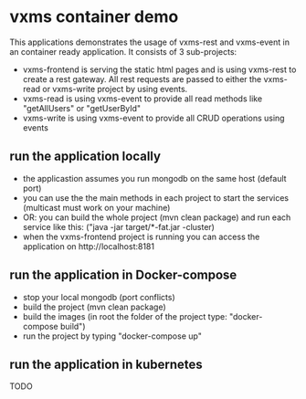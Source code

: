 # vxms container demo

This applications demonstrates the usage of vxms-rest and vxms-event in an container ready application. It consists of 3 sub-projects:

- vxms-frontend is serving the static html pages and is using vxms-rest to create a rest gateway. All rest requests are passed to either the vxms-read or vxms-write project by using events.
- vxms-read is using vxms-event to provide all read methods like "getAllUsers" or "getUserById"
- vxms-write is using vxms-event to provide all CRUD operations using events


## run the application locally

- the applicastion assumes you run mongodb on the same host (default port)
- you can use the the main methods in each project to start the services (multicast must work on your machine)
- OR: you can build the whole project (mvn clean package) and run each service like this: ("java -jar target/*-fat.jar -cluster)
- when the vxms-frontend project is running you can access the application on http://localhost:8181

## run the application in Docker-compose
- stop your local mongodb (port conflicts)
- build the project (mvn clean package)
- build the images (in root the folder of the project type: "docker-compose build")
- run the project by typing "docker-compose up"


## run the application in kubernetes

TODO
